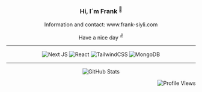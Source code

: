 ### <p align="center">Hi, I´m Frank <sup>🌱</sup></p>


<p align="center">Information and contact: www.frank-siyli.com</p>
<p align="center">Have a nice day <sup>✌️</sup></p>

<hr>

<p align="center">
    <img src="https://img.shields.io/badge/Next-black?style=for-the-badge&logo=next.js&logoColor=white" alt="Next JS">
    <img src="https://img.shields.io/badge/react-%2320232a.svg?style=for-the-badge&logo=react&logoColor=%2361DAFB" alt="React">
    <img src="https://img.shields.io/badge/tailwindcss-%2338B2AC.svg?style=for-the-badge&logo=tailwind-css&logoColor=white" alt="TailwindCSS">
    <img src="https://img.shields.io/badge/MongoDB-%234ea94b.svg?style=for-the-badge&logo=mongodb&logoColor=white" alt="MongoDB">
</p>


<hr>

<p align="center">
<img src="https://github-readme-stats.vercel.app/api?username=FrankSiyli&show_icons=true&theme=transparent" alt="GitHub Stats">
</p>




<p align="right">
  <img src="https://komarev.com/ghpvc/?username=FrankSiyli" alt="Profile Views" />
</p>


